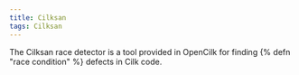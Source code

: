 ```yaml
---
title: Cilksan
tags: Cilksan
---
```

The Cilksan race detector is a tool
provided in OpenCilk for
finding {% defn "race condition" %} defects in Cilk code.